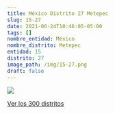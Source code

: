 ```yaml
---
title: México Distrito 27 Metepec
slug: 15-27
date: 2021-06-24T10:46:05-05:00
tags: []
nombre_entidad: México
nombre_distrito: Metepec
entidad: 15
distrito: 27
image_path: /img/15-27.png
draft: false
---
```


![](/img/15-27.png)

[Ver los 300 distritos](/docs/elecciones-2021)
